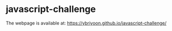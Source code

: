 # javascript-challenge
The webpage is available at: https://ybriyoon.github.io/javascript-challenge/
